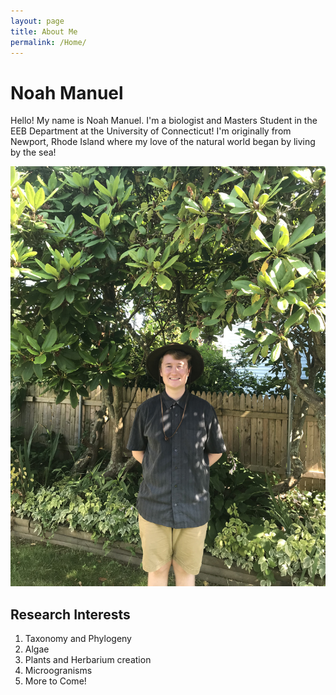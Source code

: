 ```yaml
---
layout: page
title: About Me
permalink: /Home/
---
```


# Noah Manuel
Hello! My name is Noah Manuel. I'm a biologist and Masters Student in the EEB Department at the University of Connecticut! I'm originally from Newport, Rhode Island where my love of the natural world began by living by the sea!

![alt text](Picture.jpg)




## Research Interests
1. Taxonomy and Phylogeny
2. Algae 
3. Plants and Herbarium creation
4. Microogranisms
5. More to Come!

   

